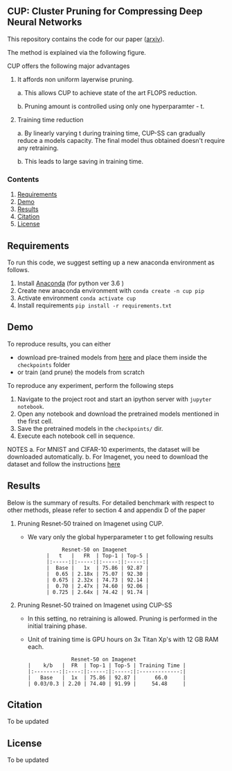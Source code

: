 ## CUP: Cluster Pruning for Compressing Deep Neural Networks

This repository contains the code for our paper ([arxiv]()).

The method is explained via the following figure.





CUP offers the following major advantages
1. It affords non uniform layerwise pruning.

   a. This allows CUP to achieve state of the art FLOPS reduction.
   
   b. Pruning amount is controlled using only one hyperparamter - t.
   
2. Training time reduction

   a. By linearly varying t during training time, CUP-SS can gradually reduce a models capacity. The final model thus obtained doesn't require any retraining.
   
   b. This leads to large saving in training time.

### Contents
1. [Requirements](#requirements)
2. [Demo](#demo)
3. [Results](#results)
4. [Citation](#citation)
5. [License](#license)

## Requirements
To run this code, we suggest setting up a new anaconda environment as follows.
1. Install [Anaconda](https://www.anaconda.com/download/#linux) (for python ver 3.6 ) 
2. Create new anaconda environment with
   ```conda create -n cup pip```
3. Activate environment
   ```conda activate cup```
4. Install requirements
   ```pip install -r requirements.txt```


## Demo

To reproduce results, you can either 
   - download pre-trained models from [here](https://www.dropbox.com/sh/3jtt4bm4tqroa74/AACMR9Y3i8nZR91msxhKmLcga?dl=0) and place them inside the ```checkpoints``` folder
   - or train (and prune) the models from scratch

To reproduce any experiment, perform the following steps

1. Navigate to the project root and start an ipython server with ```jupyter notebook```.
2. Open any notebook and download the pretrained models mentioned in the first cell.
3. Save the pretrained models in the ```checkpoints/``` dir.
4. Execute each notebook cell in sequence.

NOTES
a. For MNIST and CIFAR-10 experiments, the dataset will be downloaded automatically.
b. For Imagenet, you need to download the dataset and follow the instructions [here](https://github.com/facebookarchive/fb.resnet.torch/blob/master/INSTALL.md#download-the-imagenet-dataset)
   

## Results

Below is the summary of results. For detailed benchmark with respect to other methods, please refer to section 4 and appendix D of the paper

1. Pruning Resnet-50 trained on Imagenet using CUP.

   - We vary only the global hyperparameter t to get following results

                    Resnet-50 on Imagenet 
               |   t   |   FR  | Top-1 | Top-5 |
               |:-----:|:-----:|:-----:|:-----:|
               |  Base |   1x  | 75.86 | 92.87 |
               |  0.65 | 2.18x | 75.07 | 92.30 |
               | 0.675 | 2.32x | 74.73 | 92.14 |
               |  0.70 | 2.47x | 74.60 | 92.06 |
               | 0.725 | 2.64x | 74.42 | 91.74 |

2. Pruning Resnet-50 trained on Imagenet using CUP-SS

   - In this setting, no retraining is allowed. Pruning is performed in the initial training phase.
   - Unit of training time is GPU hours on 3x Titan Xp's with 12 GB RAM each.
   
                       Resnet-50 on Imagenet
         |    k/b   |  FR  | Top-1 | Top-5 | Training Time |
         |:--------:|:----:|:-----:|:-----:|:-------------:|
         |   Base   |  1x  | 75.86 | 92.87 |      66.0     |
         | 0.03/0.3 | 2.20 | 74.40 | 91.99 |     54.48     |
   
## Citation
To be updated

## License
To be updated
